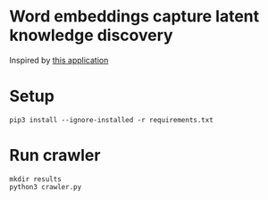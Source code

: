 # Word embeddings capture latent knowledge discovery
Inspired by [this application](github.com/materialsintelligence/mat2vec)

# Setup
```
pip3 install --ignore-installed -r requirements.txt
```

# Run crawler
```
mkdir results
python3 crawler.py
```


